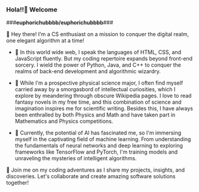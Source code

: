 ### Hola!!👋 Welcome 

###**euphorichubbbb/euphorichubbbb**### 

👋 Hey there! I'm a CS enthusiast on a mission to conquer the digital realm, one elegant algorithm at a time!

- 🔭 In this world wide web, I speak the languages of HTML, CSS, and JavaScript fluently. But my coding repertoire expands beyond front-end sorcery. I wield the power of Python, Java, and C++ to conquer the realms of back-end development and algorithmic wizardry.

- 🌱 While I'm a prospective physical science major, I often find myself carried away by a smorgasbord of intellectual curiosities, which I explore by meandering through obscure Wikipedia pages. I love to read fantasy novels in my free time, and this combination of science and imagination inspires me for scientific writing. Besides this, I have always been enthralled by both Physics and Math and have taken part in Mathematics and Physics competitions.

- 🤔 Currently, the potential of AI has fascinated me, so I'm immersing myself in the captivating field of machine learning. From understanding the fundamentals of neural networks and deep learning to exploring frameworks like TensorFlow and PyTorch, I'm training models and unraveling the mysteries of intelligent algorithms.

🌟 Join me on my coding adventures as I share my projects, insights, and discoveries. Let's collaborate and create amazing software solutions together!




